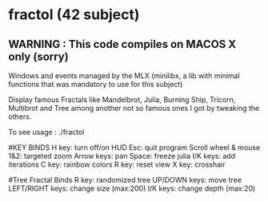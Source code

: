 # fractol (42 subject)

## WARNING : This code compiles on MACOS X only (sorry)

Windows and events managed by the MLX (minilibx, a lib with minimal functions that was mandatory to use for this subject)

Display famous Fractals like Mandelbrot, Julia, Burning Ship, Tricorn,
Multibrot and Tree among another not so famous ones I got by tweaking the others.

To see usage : ./fractol

#KEY BINDS
H key: turn off/on HUD 
Esc: quit program
Scroll wheel & mouse 1&2: targeted zoom 
Arrow keys: pan 
Space: freeze julia 
I/K keys: add iterations 
C key: rainbow colors 
R key: reset view 
X key: crosshair

#Tree Fractal Binds
R key: randomized tree 
UP/DOWN keys: move tree 
LEFT/RIGHT keys: change size (max:200) 
I/K keys: change depth (max:20)
